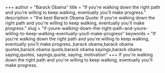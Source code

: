 +++
author = "Barack Obama"
title = "If you're walking down the right path and you're willing to keep walking, eventually you'll make progress."
description = "the best Barack Obama Quote: If you're walking down the right path and you're willing to keep walking, eventually you'll make progress."
slug = "if-youre-walking-down-the-right-path-and-youre-willing-to-keep-walking-eventually-youll-make-progress"
keywords = "If you're walking down the right path and you're willing to keep walking, eventually you'll make progress.,barack obama,barack obama quotes,barack obama quote,barack obama sayings,barack obama saying,quotes, sayings,quote, saying, motivation"
+++
If you're walking down the right path and you're willing to keep walking, eventually you'll make progress.
